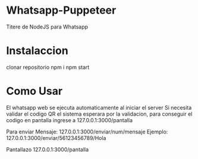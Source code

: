 # Whatsapp-Puppeteer
Titere de NodeJS para Whatsapp

# Instalaccion
clonar repositorio
npm i
npm start

# Como Usar
El whatsapp web se ejecuta automaticamente al iniciar el server
Si necesita validar el codigo QR el sistema esperara por la validacion,
para conseguir el codigo en pantalla ingrese a 127.0.0.1:3000/pantalla

Para enviar Mensaje: 127.0.0.1:3000/enviar/num/mensaje
Ejemplo: 127.0.0.1:3000/enviar/56123456789/Hola


Pantallazo
127.0.0.1:3000/pantalla
